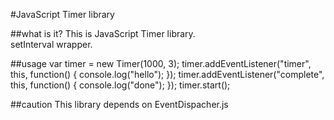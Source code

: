 #JavaScript Timer library

##what is it?
This is JavaScript Timer library.  
setInterval wrapper.

##usage
    var timer = new Timer(1000, 3);
    timer.addEventListener("timer", this, function() {
      console.log("hello");
    });
    timer.addEventListener("complete", this, function() {
      console.log("done");
    });
    timer.start();
 
##caution
This library depends on EventDispacher.js

